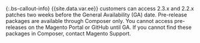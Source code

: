 {:.bs-callout-info}
{{site.data.var.ee}} customers can access 2.3.x and 2.2.x patches two weeks before the General Availability (GA) date. Pre-release packages are available through Composer only. You cannot access pre-releases on the Magento Portal or GitHub until GA. If you cannot find these packages in Composer, contact Magento Support.
